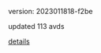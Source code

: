 version: 2023011818-f2be

updated 113 avds

[details](https://github.com/0x74f917491bfa7ebfa379/ali_avd_db/blob/master/change_log/2023/01/18/18/f2be.txt)
